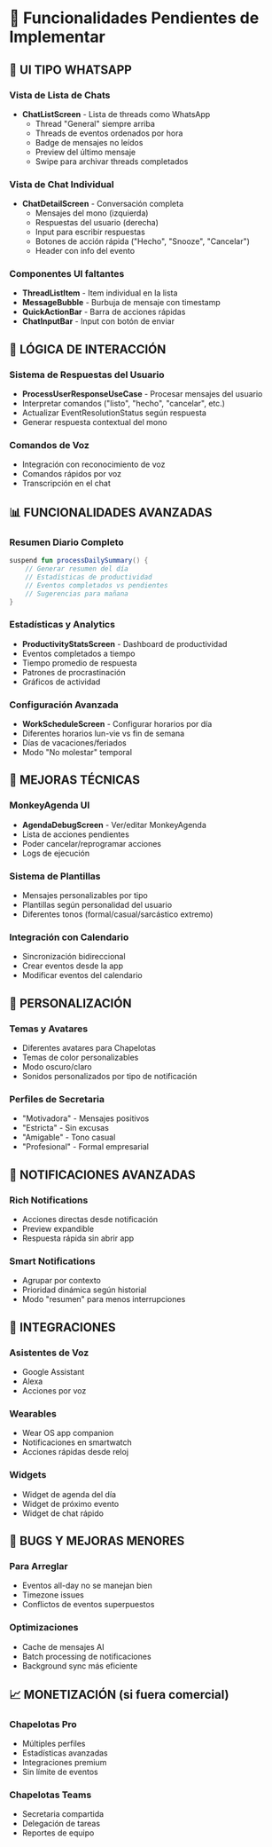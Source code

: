 # 🚧 Funcionalidades Pendientes de Implementar

## 📱 **UI TIPO WHATSAPP**

### Vista de Lista de Chats
- **ChatListScreen** - Lista de threads como WhatsApp
  - Thread "General" siempre arriba
  - Threads de eventos ordenados por hora
  - Badge de mensajes no leídos
  - Preview del último mensaje
  - Swipe para archivar threads completados

### Vista de Chat Individual
- **ChatDetailScreen** - Conversación completa
  - Mensajes del mono (izquierda)
  - Respuestas del usuario (derecha)
  - Input para escribir respuestas
  - Botones de acción rápida ("Hecho", "Snooze", "Cancelar")
  - Header con info del evento

### Componentes UI faltantes
- **ThreadListItem** - Item individual en la lista
- **MessageBubble** - Burbuja de mensaje con timestamp
- **QuickActionBar** - Barra de acciones rápidas
- **ChatInputBar** - Input con botón de enviar

## 🤖 **LÓGICA DE INTERACCIÓN**

### Sistema de Respuestas del Usuario
- **ProcessUserResponseUseCase** - Procesar mensajes del usuario
- Interpretar comandos ("listo", "hecho", "cancelar", etc.)
- Actualizar EventResolutionStatus según respuesta
- Generar respuesta contextual del mono

### Comandos de Voz
- Integración con reconocimiento de voz
- Comandos rápidos por voz
- Transcripción en el chat

## 📊 **FUNCIONALIDADES AVANZADAS**

### Resumen Diario Completo
```kotlin
suspend fun processDailySummary() {
    // Generar resumen del día
    // Estadísticas de productividad
    // Eventos completados vs pendientes
    // Sugerencias para mañana
}
```

### Estadísticas y Analytics
- **ProductivityStatsScreen** - Dashboard de productividad
- Eventos completados a tiempo
- Tiempo promedio de respuesta
- Patrones de procrastinación
- Gráficos de actividad

### Configuración Avanzada
- **WorkScheduleScreen** - Configurar horarios por día
- Diferentes horarios lun-vie vs fin de semana
- Días de vacaciones/feriados
- Modo "No molestar" temporal

## 🔧 **MEJORAS TÉCNICAS**

### MonkeyAgenda UI
- **AgendaDebugScreen** - Ver/editar MonkeyAgenda
- Lista de acciones pendientes
- Poder cancelar/reprogramar acciones
- Logs de ejecución

### Sistema de Plantillas
- Mensajes personalizables por tipo
- Plantillas según personalidad del usuario
- Diferentes tonos (formal/casual/sarcástico extremo)

### Integración con Calendario
- Sincronización bidireccional
- Crear eventos desde la app
- Modificar eventos del calendario

## 🎨 **PERSONALIZACIÓN**

### Temas y Avatares
- Diferentes avatares para Chapelotas
- Temas de color personalizables
- Modo oscuro/claro
- Sonidos personalizados por tipo de notificación

### Perfiles de Secretaria
- "Motivadora" - Mensajes positivos
- "Estricta" - Sin excusas
- "Amigable" - Tono casual
- "Profesional" - Formal empresarial

## 🔔 **NOTIFICACIONES AVANZADAS**

### Rich Notifications
- Acciones directas desde notificación
- Preview expandible
- Respuesta rápida sin abrir app

### Smart Notifications
- Agrupar por contexto
- Prioridad dinámica según historial
- Modo "resumen" para menos interrupciones

## 🔗 **INTEGRACIONES**

### Asistentes de Voz
- Google Assistant
- Alexa
- Acciones por voz

### Wearables
- Wear OS app companion
- Notificaciones en smartwatch
- Acciones rápidas desde reloj

### Widgets
- Widget de agenda del día
- Widget de próximo evento
- Widget de chat rápido

## 🐛 **BUGS Y MEJORAS MENORES**

### Para Arreglar
- Eventos all-day no se manejan bien
- Timezone issues
- Conflictos de eventos superpuestos

### Optimizaciones
- Cache de mensajes AI
- Batch processing de notificaciones
- Background sync más eficiente

## 📈 **MONETIZACIÓN** (si fuera comercial)

### Chapelotas Pro
- Múltiples perfiles
- Estadísticas avanzadas
- Integraciones premium
- Sin límite de eventos

### Chapelotas Teams
- Secretaria compartida
- Delegación de tareas
- Reportes de equipo